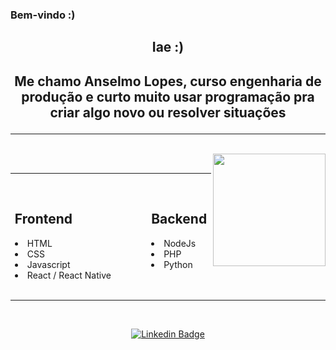 ### Bem-vindo :)

<div align="center">
  <h2>Iae :)<h2>

  <p>Me chamo Anselmo Lopes, curso engenharia de produção e curto muito usar programação pra criar algo novo ou resolver situações</p>
</div>

---

<br>
<div style="display: flex;>
  <div>
    <img  height="180em" src="https://github-readme-stats.vercel.app/api?username=LpxsBr&show_icons=true&theme=github_dark&include_all_commits=true&count_private=true"/>
  </div>
  <div>
    <img align="right" height="180em" src="https://github-readme-stats.vercel.app/api/top-langs/?username=LpxsBr&layout=compact&langs_count=16&theme=github_dark"/>
  </div>
</div>
<br>

---

<br>
<div style="display: flex; justify-content: center; gap: 20%">
  <div>
    <h2>Frontend</h2>
    <li>HTML</li>
    <li>CSS</li>
    <li>Javascript</li>
    <li>React / React Native</li>
  </div>
  <div>
    <h2>Backend</h2>
    <li>NodeJs</li>
    <li>PHP</li>
    <li>Python</li>
  </div>
</div>

<br>

---

<br>

<div align="center">

  [![Linkedin Badge](https://img.shields.io/badge/-Anselmo%20Lopes-blue?style=flat-square&logo=Linkedin&logoColor=white&link=https://www.linkedin.com/in/anselmolopess)](https://www.linkedin.com/in/anselmolopess/)
  
</div>
